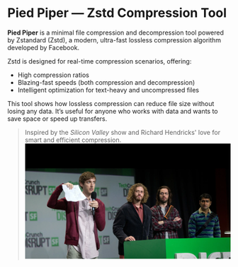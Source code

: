 # Pied Piper — Zstd Compression Tool

**Pied Piper** is a minimal file compression and decompression tool powered by Zstandard (Zstd), a modern, ultra-fast lossless compression algorithm developed by Facebook.

Zstd is designed for real-time compression scenarios, offering:
- High compression ratios
- Blazing-fast speeds (both compression and decompression)
- Intelligent optimization for text-heavy and uncompressed files

This tool shows how lossless compression can reduce file size without losing any data. It’s useful for anyone who works with data and wants to save space or speed up transfers.

> Inspired by the *Silicon Valley* show and Richard Hendricks' love for smart and efficient compression.
![alt text](image.png)